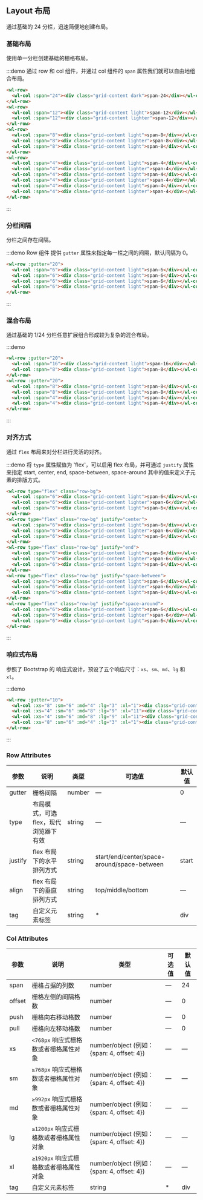 ## Layout 布局

通过基础的 24 分栏，迅速简便地创建布局。

### 基础布局

使用单一分栏创建基础的栅格布局。

:::demo 通过 row 和 col 组件，并通过 col 组件的 `span` 属性我们就可以自由地组合布局。
```html
<wl-row>
  <wl-col :span="24"><div class="grid-content dark">span-24</div></wl-col>
</wl-row>
<wl-row>
  <wl-col :span="12"><div class="grid-content light">span-12</div></wl-col>
  <wl-col :span="12"><div class="grid-content lighter">span-12</div></wl-col>
</wl-row>
<wl-row>
  <wl-col :span="8"><div class="grid-content light">span-8</div></wl-col>
  <wl-col :span="8"><div class="grid-content lighter">span-8</div></wl-col>
  <wl-col :span="8"><div class="grid-content light">span-8</div></wl-col>
</wl-row>
<wl-row>
  <wl-col :span="4"><div class="grid-content light">span-4</div></wl-col>
  <wl-col :span="4"><div class="grid-content lighter">span-4</div></wl-col>
  <wl-col :span="4"><div class="grid-content light">span-4</div></wl-col>
  <wl-col :span="4"><div class="grid-content lighter">span-4</div></wl-col>
  <wl-col :span="4"><div class="grid-content light">span-4</div></wl-col>
  <wl-col :span="4"><div class="grid-content lighter">span-4</div></wl-col>
</wl-row>
```
:::

### 分栏间隔

分栏之间存在间隔。

:::demo Row 组件 提供 `gutter` 属性来指定每一栏之间的间隔，默认间隔为 0。
```html
<wl-row :gutter="20">
  <wl-col :span="6"><div class="grid-content light">span-6</div></wl-col>
  <wl-col :span="6"><div class="grid-content light">span-6</div></wl-col>
  <wl-col :span="6"><div class="grid-content light">span-6</div></wl-col>
  <wl-col :span="6"><div class="grid-content light">span-6</div></wl-col>
</wl-row>
```
:::

### 混合布局

通过基础的 1/24 分栏任意扩展组合形成较为复杂的混合布局。

:::demo
```html
<wl-row :gutter="20">
  <wl-col :span="16"><div class="grid-content light">span-16</div></wl-col>
  <wl-col :span="8"><div class="grid-content light">span-8</div></wl-col>
</wl-row>
<wl-row :gutter="20">
  <wl-col :span="8"><div class="grid-content light">span-8</div></wl-col>
  <wl-col :span="8"><div class="grid-content light">span-8</div></wl-col>
  <wl-col :span="4"><div class="grid-content light">span-4</div></wl-col>
  <wl-col :span="4"><div class="grid-content light">span-4</div></wl-col>
</wl-row>
```
:::


### 对齐方式

通过 `flex` 布局来对分栏进行灵活的对齐。

:::demo 将 `type` 属性赋值为 'flex'，可以启用 flex 布局，并可通过 `justify` 属性来指定 start, center, end, space-between, space-around 其中的值来定义子元素的排版方式。
```html
<wl-row type="flex" class="row-bg">
  <wl-col :span="6"><div class="grid-content light">span-6</div></wl-col>
  <wl-col :span="6"><div class="grid-content lighter">span-6</div></wl-col>
  <wl-col :span="6"><div class="grid-content light">span-6</div></wl-col>
</wl-row>
<wl-row type="flex" class="row-bg" justify="center">
  <wl-col :span="6"><div class="grid-content light">span-6</div></wl-col>
  <wl-col :span="6"><div class="grid-content lighter">span-6</div></wl-col>
  <wl-col :span="6"><div class="grid-content light">span-6</div></wl-col>
</wl-row>
<wl-row type="flex" class="row-bg" justify="end">
  <wl-col :span="6"><div class="grid-content light">span-6</div></wl-col>
  <wl-col :span="6"><div class="grid-content lighter">span-6</div></wl-col>
  <wl-col :span="6"><div class="grid-content light">span-6</div></wl-col>
</wl-row>
<wl-row type="flex" class="row-bg" justify="space-between">
  <wl-col :span="6"><div class="grid-content light">span-6</div></wl-col>
  <wl-col :span="6"><div class="grid-content lighter">span-6</div></wl-col>
  <wl-col :span="6"><div class="grid-content light">span-6</div></wl-col>
</wl-row>
<wl-row type="flex" class="row-bg" justify="space-around">
  <wl-col :span="6"><div class="grid-content light">span-6</div></wl-col>
  <wl-col :span="6"><div class="grid-content lighter">span-6</div></wl-col>
  <wl-col :span="6"><div class="grid-content light">span-6</div></wl-col>
</wl-row>
```
:::

### 响应式布局

参照了 Bootstrap 的 响应式设计，预设了五个响应尺寸：`xs`、`sm`、`md`、`lg` 和 `xl`。

:::demo
```html
<wl-row :gutter="10">
  <wl-col :xs="8" :sm="6" :md="4" :lg="3" :xl="1"><div class="grid-content light"></div></wl-col>
  <wl-col :xs="4" :sm="6" :md="8" :lg="9" :xl="11"><div class="grid-content lighter"></div></wl-col>
  <wl-col :xs="4" :sm="6" :md="8" :lg="9" :xl="11"><div class="grid-content light"></div></wl-col>
  <wl-col :xs="8" :sm="6" :md="4" :lg="3" :xl="1"><div class="grid-content lighter"></div></wl-col>
</wl-row>

```
:::

### Row Attributes
| 参数      | 说明          | 类型      | 可选值                           | 默认值  |
|---------- |-------------- |---------- |--------------------------------  |-------- |
| gutter | 栅格间隔 | number | — | 0 |
| type | 布局模式，可选 flex，现代浏览器下有效 | string | — | — |
| justify | flex 布局下的水平排列方式 | string | start/end/center/space-around/space-between | start |
| align | flex 布局下的垂直排列方式 | string | top/middle/bottom | — |
| tag | 自定义元素标签 | string | * | div |

### Col Attributes
| 参数      | 说明          | 类型      | 可选值                           | 默认值  |
|---------- |-------------- |---------- |--------------------------------  |-------- |
| span | 栅格占据的列数 | number | — | 24 |
| offset | 栅格左侧的间隔格数 | number | — | 0 |
| push |  栅格向右移动格数 | number | — | 0 |
| pull |  栅格向左移动格数 | number | — | 0 |
| xs | `<768px` 响应式栅格数或者栅格属性对象 | number/object (例如： {span: 4, offset: 4}) | — | — |
| sm | `≥768px` 响应式栅格数或者栅格属性对象 | number/object (例如： {span: 4, offset: 4}) | — | — |
| md | `≥992px` 响应式栅格数或者栅格属性对象 | number/object (例如： {span: 4, offset: 4}) | — | — |
| lg | `≥1200px` 响应式栅格数或者栅格属性对象 | number/object (例如： {span: 4, offset: 4}) | — | — |
| xl | `≥1920px` 响应式栅格数或者栅格属性对象 | number/object (例如： {span: 4, offset: 4}) | — | — |
| tag | 自定义元素标签 | string | * | div |
